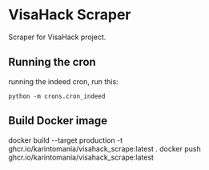# VisaHack Scraper
Scraper for VisaHack project.

## Running the cron
running the indeed cron, run this:
```
python -m crons.cron_indeed
```

## Build Docker image
docker build --target production -t ghcr.io/karintomania/visahack_scrape:latest .
docker push ghcr.io/karintomania/visahack_scrape:latest 
